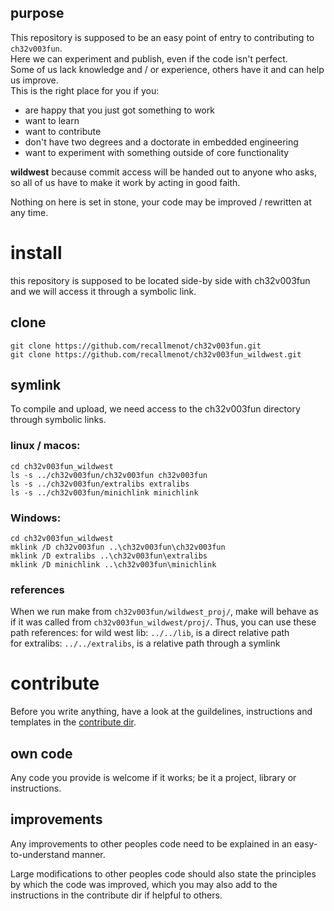 ## purpose
This repository is supposed to be an easy point of entry to contributing to `ch32v003fun`.  
Here we can experiment and publish, even if the code isn't perfect.  
Some of us lack knowledge and / or experience, others have it and can help us improve.  
This is the right place for you if you:
 * are happy that you just got something to work
 * want to learn
 * want to contribute
 * don't have two degrees and a doctorate in embedded engineering
 * want to experiment with something outside of core functionality

**wildwest** because commit access will be handed out to anyone who asks, so all of us have to make it work by acting in good faith.

Nothing on here is set in stone, your code may be improved / rewritten at any time.

# install
this repository is supposed to be located side-by side with ch32v003fun and we will access it through a symbolic link.

## clone
`git clone https://github.com/recallmenot/ch32v003fun.git`  
`git clone https://github.com/recallmenot/ch32v003fun_wildwest.git`

## symlink
To compile and upload, we need access to the ch32v003fun directory through symbolic links.  

### linux / macos:  
```
cd ch32v003fun_wildwest
ls -s ../ch32v003fun/ch32v003fun ch32v003fun
ls -s ../ch32v003fun/extralibs extralibs
ls -s ../ch32v003fun/minichlink minichlink
```
### Windows:
```
cd ch32v003fun_wildwest
mklink /D ch32v003fun ..\ch32v003fun\ch32v003fun
mklink /D extralibs ..\ch32v003fun\extralibs
mklink /D minichlink ..\ch32v003fun\minichlink
```

### references
When we run make from `ch32v003fun/wildwest_proj/`, make will behave as if it was called from `ch32v003fun_wildwest/proj/`. Thus, you can use these path references:
for wild west lib: `../../lib`, is a direct relative path  
for extralibs: `../../extralibs`, is a relative path through a symlink  

# contribute
Before you write anything, have a look at the guildelines, instructions and templates in the [contribute dir](https://github.com/recallmenot/ch32v003fun_wildwest/tree/main/contribute).

## own code
Any code you provide is welcome if it works; be it a project, library or instructions.

## improvements
Any improvements to other peoples code need to be explained in an easy-to-understand manner.

Large modifications to other peoples code should also state the principles by which the code was improved, which you may also add to the instructions in the contribute dir if helpful to others.

